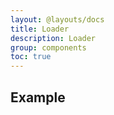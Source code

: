 ```yaml
---
layout: @layouts/docs
title: Loader
description: Loader
group: components
toc: true
---
```


## Example
